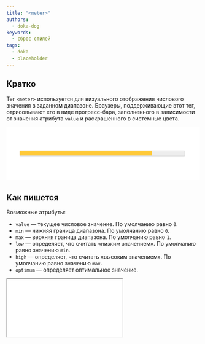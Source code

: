 ```yaml
---
title: "<meter>"
authors:
  - doka-dog
keywords:
  - сброс стилей
tags:
  - doka
  - placeholder
---
```


## Кратко

Тег `<meter>` используется для визуального отображения числового значения в заданном диапазоне. Браузеры, поддерживающие этот тег, отрисовывают его в виде прогресс-бара, заполненного в зависимости от значения атрибута `value` и раскрашенного в системные цвета.

![Прогресс бар в браузере Google Chrome](images/meter-chrome.png)

## Как пишется

Возможные атрибуты:

- `value` — текущее числовое значение. По умолчанию равно `0`.
- `min` — нижняя граница диапазона. По умолчанию равно `0`.
- `max` — верхняя граница диапазона. По умолчанию равно `1`.
- `low` — определяет, что считать «низким значением». По умолчанию равно значению `min`.
- `high` — определяет, что считать «высоким значением». По умолчанию равно значению `max`.
- `optimum` — определяет оптимальное значение.

<iframe title="Название — <meter> — Дока" src="demos/solarrust-MWmdQov/index.html"></iframe>
